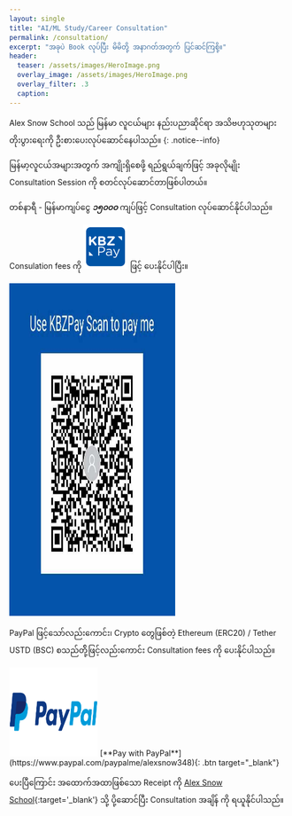 ```yaml
---
layout: single
title: "AI/ML Study/Career Consultation"
permalink: /consultation/
excerpt: "အခုပဲ Book လုပ်ပြီး မိမိတို့ အနာဂတ်အတွက် ပြင်ဆင်ကြစို့။"
header:
  teaser: /assets/images/HeroImage.png
  overlay_image: /assets/images/HeroImage.png
  overlay_filter: .3
  caption:
---
```


Alex Snow School သည် မြန်မာ လူငယ်များ နည်းပညာဆိုင်ရာ အသိဗဟုသုတများ တိုးပွားရေးကို ဦးစားပေးလုပ်ဆောင်နေပါသည်။
{: .notice--info}

မြန်မာ့လူငယ်အများအတွက် အကျိုးရှိစေဖို့ ရည်ရွယ်ချက်ဖြင့် အခုလိုမျိုး Consultation Session ကို စတင်လုပ်ဆောင်တာဖြစ်ပါတယ်။

တစ်နာရီ - မြန်မာကျပ်ငွေ **_၁၅၀၀၀_** ကျပ်ဖြင့် Consultation လုပ်ဆောင်နိုင်ပါသည်။

Consulation fees ကို 
<img src="/assets/images/kpay-logo.webp" alt="consultation with KPay" width="80" height="80" > ဖြင့် ပေးနိုင်ပါပြီး။

<img src="/assets/images/donate-kpay.jpeg" alt="KPay ID" width="300" height="600" >

<p>PayPal ဖြင့်သော်လည်းကောင်း၊ Crypto တွေဖြစ်တဲ့ Ethereum (ERC20) / Tether USTD (BSC) စသည်တို့်ဖြင့်လည်းကောင်း Consultation fees ကို ပေးနိုင်ပါသည်။</p>

<img src="/assets/images/paypal.png" alt="Pay with PayPal" width="160" height="160" >
[**Pay with PayPal**](https://www.paypal.com/paypalme/alexsnow348){: .btn target="_blank"}
<i class='fas fa-chevron-circle-right'></i>


ပေးပြီကြောင်း အထောက်အထာဖြစ်သော Receipt ကို [Alex Snow School](https://www.facebook.com/alexsnowschool){:target='_blank'} သို့ ပို့ဆောင်ပြီး Consultation အချိန် ကို ရယူနိုင်ပါသည်။


<!-- <img src="/assets/images/ether.png" alt="Ethereum ECR20" width="60" height="60">
**Ethereum (ERC20)**
```
alexsnowschool.eth
```

<img src="/assets/images/usdt.png" alt="USDT BSC" width="60" height="60">
<strong> Tether USDT (BSC) </strong>
```
0xe58ea057e055bb4babb1a40712bf3dfde0907def
``` -->
